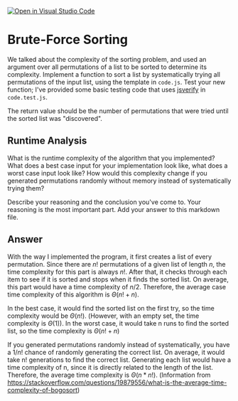 [![Open in Visual Studio Code](https://classroom.github.com/assets/open-in-vscode-718a45dd9cf7e7f842a935f5ebbe5719a5e09af4491e668f4dbf3b35d5cca122.svg)](https://classroom.github.com/online_ide?assignment_repo_id=11730521&assignment_repo_type=AssignmentRepo)
# Brute-Force Sorting

We talked about the complexity of the sorting problem, and used an argument over
all permutations of a list to be sorted to determine its complexity. Implement
a function to sort a list by systematically trying all permutations of the input
list, using the template in `code.js`. Test your new function; I've provided
some basic testing code that uses [jsverify](https://jsverify.github.io/) in
`code.test.js`.

The return value should be the number of permutations that were tried until the
sorted list was "discovered".

## Runtime Analysis

What is the runtime complexity of the algorithm that you implemented? What does
a best case input for your implementation look like, what does a worst case
input look like? How would this complexity change if you generated permutations
randomly without memory instead of systematically trying them?

Describe your reasoning and the conclusion you've come to. Your reasoning is the
most important part. Add your answer to this markdown file.

## Answer

With the way I implemented the program, it first creates a list of every permutation.  Since there are $n!$ permutations of a given list of length $n$, the time complexity for this part is always $n!$.  After that, it checks through each item to see if it is sorted and stops when it finds the sorted list.  On average, this part would have a time complexity of $n/2$.  Therefore, the average case time complexity of this algorithm is $\Theta(n! + n)$.

In the best case, it would find the sorted list on the first try, so the time complexity would be $\Theta(n!)$.  (However, with an empty set, the time complexity is $\Theta(1)$).  In the worst case, it would take n runs to find the sorted list, so the time complexity is $\Theta(n! + n)$

If you generated permutations randomly instead of systematically, you have a $1/n!$ chance of randomly generating the correct list.  On average, it would take n! generations to find the correct list.  Generating each list would have a time complexity of n, since it is directly related to the length of the list.  Therefore, the average time complexity is $\Theta(n*n!)$.  (Information from https://stackoverflow.com/questions/19879556/what-is-the-average-time-complexity-of-bogosort)
